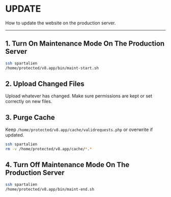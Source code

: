 # UPDATE

How to update the website on the production server.

---

## 1. Turn On Maintenance Mode On The Production Server

```sh
ssh spartalien
/home/protected/v8.app/bin/maint-start.sh
```

## 2. Upload Changed Files

Upload whatever has changed. Make sure permissions are kept or set correctly on new files.

## 3. Purge Cache

Keep `/home/protected/v8.app/cache/validrequests.php` or overwrite if updated.

```sh
ssh spartalien
rm -v /home/protected/v8.app/cache/*.*
```

## 4. Turn Off Maintenance Mode On The Production Server

```sh
ssh spartalien
/home/protected/v8.app/bin/maint-end.sh
```
